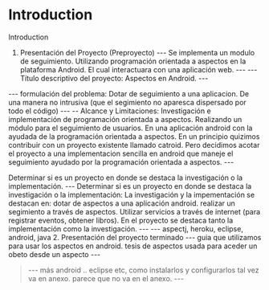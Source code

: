 # Introduction #


Introduction
1. Presentación del Proyecto (Preproyecto)
--- Se implementa un modulo de seguimiento. Utilizando programación orientada a aspectos en la plataforma Android. El cual interactuara con una aplicación web. ---
--- Título descriptivo del proyecto: Aspectos en Android. ---

--- formulación del problema: Dotar de seguimiento a una aplicacion. De una manera no intrusiva (que el segimiento no aparesca dispersado por todo el código) ---
-- Alcance y Limitaciones: Investigación e implementación de programación orientada a aspectos. Realizando un módulo para el seguimiento de usuarios. En una aplicación android con la ayudada de la programación orientada a aspectos. En un principio quizimos contribuir con un proyecto existente llamado catroid. Pero decidimos acotar el proyecto a una implementacion sencilla en android que maneje el seguimiento ayudado por la programación orientada a aspectos. ---

Determinar si es un proyecto en donde se destaca la investigación o la implementación. --- Determinar si es un proyecto en donde se destaca la investigación o la implementación: La investigación y la impementación se destacan en: dotar de aspectos a una aplicación android. realizar un segimiento a través de aspectos. Utilizar servicios a través de internet (para registrar eventos, obtener libros). En el proyecto se destaca tanto la implementación como la investigación. ---
--- aspectj, heroku, eclipse, android, java
2. Presentación del proyecto terminado
--- guia que utilizamos para usar los aspectos en android. tesis de aspectos usada para aceder un obeto desde un aspecto ---
> --- más android .. eclipse etc, como instalarlos y configurarlos tal vez va en anexo. parece que no va en el anexo. ---